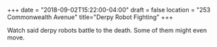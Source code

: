 +++
date = "2018-09-02T15:22:00-04:00"
draft = false
location = "253 Commonwealth Avenue"
title="Derpy Robot Fighting"
+++

Watch said derpy robots battle to the death. Some of them might even move.
